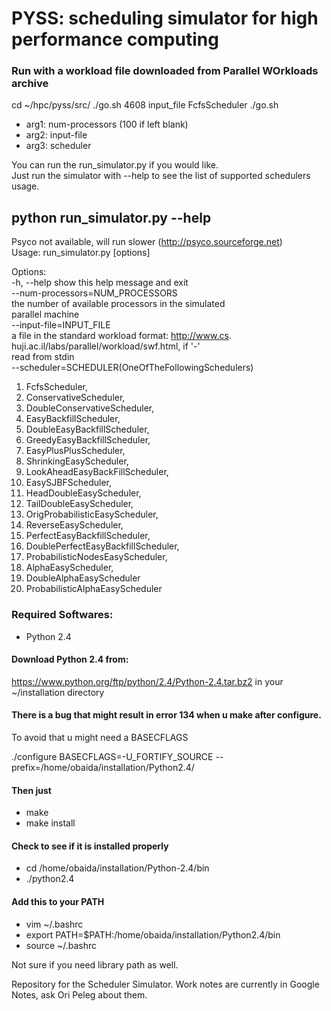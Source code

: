 # PYSS: scheduling simulator for high performance computing

### Run with a workload file downloaded from Parallel WOrkloads archive
   cd ~/hpc/pyss/src/
   ./go.sh 4608 input_file FcfsScheduler
   ./go.sh 
   * arg1: num-processors (100 if left blank)
   * arg2: input-file
   * arg3: scheduler

You can run the run_simulator.py if you would like.  
Just run the simulator with --help to see the list of supported schedulers usage.


## python run_simulator.py --help

Psyco not available, will run slower (http://psyco.sourceforge.net)  
Usage: run_simulator.py [options]  

Options:  
  -h, --help            show this help message and exit  
  --num-processors=NUM_PROCESSORS  
                        the number of available processors in the simulated  
                        parallel machine  
  --input-file=INPUT_FILE  
                        a file in the standard workload format: http://www.cs.  
                        huji.ac.il/labs/parallel/workload/swf.html, if '-'  
                        read from stdin  
  --scheduler=SCHEDULER(OneOfTheFollowingSchedulers)  
1. FcfsScheduler,
2. ConservativeScheduler,
3. DoubleConservativeScheduler,
4. EasyBackfillScheduler,
5. DoubleEasyBackfillScheduler,
6. GreedyEasyBackfillScheduler,
7. EasyPlusPlusScheduler,
8. ShrinkingEasyScheduler, 
9. LookAheadEasyBackFillScheduler,
10. EasySJBFScheduler,
11. HeadDoubleEasyScheduler,
12. TailDoubleEasyScheduler,
13. OrigProbabilisticEasyScheduler,
14. ReverseEasyScheduler,
15. PerfectEasyBackfillScheduler,
16. DoublePerfectEasyBackfillScheduler,
17. ProbabilisticNodesEasyScheduler,
18. AlphaEasyScheduler,
19. DoubleAlphaEasyScheduler
20. ProbabilisticAlphaEasyScheduler





### Required Softwares:
   * Python 2.4

#### Download Python 2.4 from:
https://www.python.org/ftp/python/2.4/Python-2.4.tar.bz2
in your ~/installation directory

#### There is a bug that might result in error 134 when u make after configure.
To avoid that u might need a BASECFLAGS

 ./configure BASECFLAGS=-U_FORTIFY_SOURCE --prefix=/home/obaida/installation/Python2.4/

#### Then just
  * make 
  * make install

#### Check to see if it is installed properly
  * cd /home/obaida/installation/Python-2.4/bin
  * ./python2.4
  

#### Add this to your PATH
  * vim ~/.bashrc
  * export PATH=$PATH:/home/obaida/installation/Python2.4/bin
  * source ~/.bashrc

Not sure if you need library path as well.




Repository for the Scheduler Simulator.
Work notes are currently in Google Notes, ask Ori Peleg about them.



